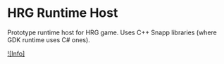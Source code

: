 # HRG Runtime Host

Prototype runtime host for HRG game.  Uses C++ Snapp libraries (where GDK runtime uses C# ones).

<a href="https://confy.aristocrat.com/display/HM/HRG+Runtime+Host+Prototype">![Info]</a>